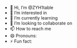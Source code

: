 - 👋 Hi, I’m @ZYH1table
- 👀 I’m interested in 
- 🌱 I’m currently learning 
- 💞️ I’m looking to collaborate on 
- 📫 How to reach me 
- 😄 Pronouns: 
- ⚡ Fun fact: 
<!---
ZYH1table/ZYH1table is a ✨ special ✨ repository because its `README.md` (this file) appears on your GitHub profile.
You can click the Preview link to take a look at your changes.
--->
